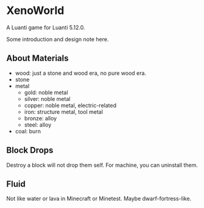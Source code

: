 # XenoWorld

A Luanti game for Luanti 5.12.0.

Some introduction and design note here.

## About Materials

- wood: just a stone and wood era, no pure wood era.
- stone
- metal
  - gold: noble metal
  - silver: noble metal
  - copper: noble metal, electric-related
  - iron: structure metal, tool metal
  - bronze: alloy
  - steel: alloy
- coal: burn

## Block Drops

Destroy a block will not drop them self. For machine, you can uninstall them.

## Fluid

Not like water or lava in Minecraft or Minetest. Maybe dwarf-fortress-like.
